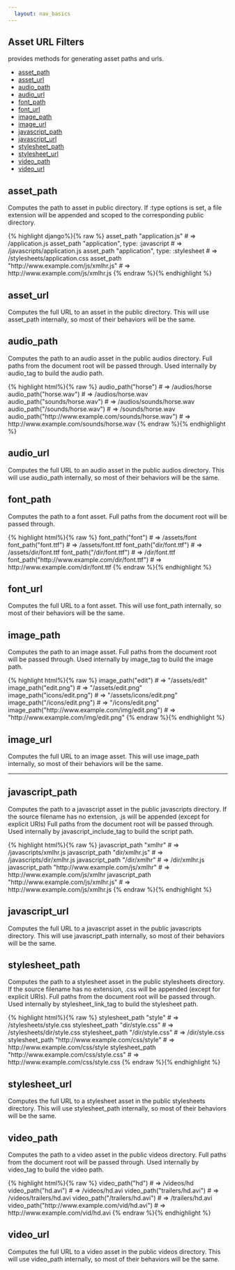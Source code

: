 ```yaml
---
  layout: nav_basics
---
```


<h2 class="section-title">Asset URL Filters</h2>
provides methods for generating asset paths and urls.

<div class="panel">
  <div class="panel-body">
    <ul>
      <li>
        <a href="#asset_path">asset_path</a>
      </li>
      <li>
        <a href="#asset_url">asset_url</a>
      </li>
      <li>
        <a href="#audio_path">audio_path</a>
      </li>
      <li>
        <a href="#audio_url">audio_url</a>
      </li>
      <li>
        <a href="#font_path">font_path</a>
      </li>
      <li>
        <a href="#font_url">font_url</a>
      </li>
      <li>
        <a href="#image_path">image_path</a>
      </li>
      <li>
        <a href="#image_url">image_url</a>
      </li>
      <li>
        <a href="#javascript_path">javascript_path</a>
      </li>
      <li>
        <a href="#javascript_url">javascript_url</a>
      </li>
      <li>
        <a href="#stylesheet_path">stylesheet_path</a>
      </li>
      <li>
        <a href="#stylesheet_url">stylesheet_url</a>
      </li>
      <li>
        <a href="#video_path">video_path</a>
      </li>
      <li>
        <a href="#video_url">video_url</a>
      </li>
    </ul>
  </div>
</div>

<h2 class="tags" id="asset_path">asset_path</h2>

Computes the path to asset in public directory. If :type options is set, a file extension will be appended and scoped to the corresponding public directory.

<div class="panel">
  <div class="panel-body">
    {% highlight django%}{% raw %}
      asset_path "application.js"                     # => /application.js
      asset_path "application", type: :javascript     # => /javascripts/application.js
      asset_path "application", type: :stylesheet     # => /stylesheets/application.css
      asset_path "http://www.example.com/js/xmlhr.js" # => http://www.example.com/js/xmlhr.js
    {% endraw %}{% endhighlight %}
  </div>
</div>

<h2 class="tags" id="asset_url">asset_url</h2>

Computes the full URL to an asset in the public directory. This will use asset_path internally, so most of their behaviors will be the same.

<h2 class="tags" id="audio_path">audio_path</h2>

Computes the path to an audio asset in the public audios directory. Full paths from the document root will be passed through. Used internally by audio_tag to build the audio path.

<div class="panel">
  <div class="panel-body">
    {% highlight html%}{% raw %}
      audio_path("horse")                                            # => /audios/horse
      audio_path("horse.wav")                                        # => /audios/horse.wav
      audio_path("sounds/horse.wav")                                 # => /audios/sounds/horse.wav
      audio_path("/sounds/horse.wav")                                # => /sounds/horse.wav
      audio_path("http://www.example.com/sounds/horse.wav")          # => http://www.example.com/sounds/horse.wav
    {% endraw %}{% endhighlight %}
  </div>
</div>

<h2 class="tags" id="audio_url">audio_url</h2>

Computes the full URL to an audio asset in the public audios directory. This will use audio_path internally, so most of their behaviors will be the same.

<h2 class="tags" id="font_path">font_path</h2>

Computes the path to a font asset. Full paths from the document root will be passed through.

<div class="panel">
  <div class="panel-body">
    {% highlight html%}{% raw %}
      font_path("font")                                           # => /assets/font
      font_path("font.ttf")                                       # => /assets/font.ttf
      font_path("dir/font.ttf")                                   # => /assets/dir/font.ttf
      font_path("/dir/font.ttf")                                  # => /dir/font.ttf
      font_path("http://www.example.com/dir/font.ttf")            # => http://www.example.com/dir/font.ttf
    {% endraw %}{% endhighlight %}
  </div>
</div>

<h2 class="tags" id="font_url">font_url</h2>

Computes the full URL to a font asset. This will use font_path internally, so most of their behaviors will be the same.

<h2 class="tags" id="image_path">image_path</h2>

Computes the path to an image asset. Full paths from the document root will be passed through. Used internally by image_tag to build the image path.

<div class="panel">
  <div class="panel-body">
    {% highlight html%}{% raw %}
      image_path("edit")                                         # => "/assets/edit"
      image_path("edit.png")                                     # => "/assets/edit.png"
      image_path("icons/edit.png")                               # => "/assets/icons/edit.png"
      image_path("/icons/edit.png")                              # => "/icons/edit.png"
      image_path("http://www.example.com/img/edit.png")          # => "http://www.example.com/img/edit.png"
    {% endraw %}{% endhighlight %}
  </div>
</div>

<h2 class="tags" id="image_url">image_url</h2>

Computes the full URL to an image asset. This will use image_path internally, so most of their behaviors will be the same.

---

<h2 class="tags" id="javascript_path">javascript_path</h2>

Computes the path to a javascript asset in the public javascripts directory. If the source filename has no extension, .js will be appended (except for explicit URIs) Full paths from the document root will be passed through. Used internally by javascript_include_tag to build the script path.

<div class="panel">
  <div class="panel-body">
    {% highlight html%}{% raw %}
      javascript_path "xmlhr"                              # => /javascripts/xmlhr.js
      javascript_path "dir/xmlhr.js"                       # => /javascripts/dir/xmlhr.js
      javascript_path "/dir/xmlhr"                         # => /dir/xmlhr.js
      javascript_path "http://www.example.com/js/xmlhr"    # => http://www.example.com/js/xmlhr
      javascript_path "http://www.example.com/js/xmlhr.js" # => http://www.example.com/js/xmlhr.js
    {% endraw %}{% endhighlight %}
  </div>
</div>

<h2 class="tags" id="javascript_url">javascript_url</h2>

Computes the full URL to a javascript asset in the public javascripts directory. This will use javascript_path internally, so most of their behaviors will be the same.

<h2 class="tags" id="stylesheet_path">stylesheet_path</h2>

Computes the path to a stylesheet asset in the public stylesheets directory. If the source filename has no extension, .css will be appended (except for explicit URIs). Full paths from the document root will be passed through. Used internally by stylesheet_link_tag to build the stylesheet path.

<div class="panel">
  <div class="panel-body">
    {% highlight html%}{% raw %}
      stylesheet_path "style"                                  # => /stylesheets/style.css
      stylesheet_path "dir/style.css"                          # => /stylesheets/dir/style.css
      stylesheet_path "/dir/style.css"                         # => /dir/style.css
      stylesheet_path "http://www.example.com/css/style"       # => http://www.example.com/css/style
      stylesheet_path "http://www.example.com/css/style.css"   # => http://www.example.com/css/style.css
    {% endraw %}{% endhighlight %}
  </div>
</div>

<h2 class="tags" id="stylesheet_url">stylesheet_url</h2>

Computes the full URL to a stylesheet asset in the public stylesheets directory. This will use stylesheet_path internally, so most of their behaviors will be the same.

<h2 class="tags" id="video_path">video_path</h2>

Computes the path to a video asset in the public videos directory. Full paths from the document root will be passed through. Used internally by video_tag to build the video path.

<div class="panel">
  <div class="panel-body">
    {% highlight html%}{% raw %}
      video_path("hd")                                            # => /videos/hd
      video_path("hd.avi")                                        # => /videos/hd.avi
      video_path("trailers/hd.avi")                               # => /videos/trailers/hd.avi
      video_path("/trailers/hd.avi")                              # => /trailers/hd.avi
      video_path("http://www.example.com/vid/hd.avi")             # => http://www.example.com/vid/hd.avi
    {% endraw %}{% endhighlight %}
  </div>
</div>

<h2 class="tags" id="video_url">video_url</h2>

Computes the full URL to a video asset in the public videos directory. This will use video_path internally, so most of their behaviors will be the same.